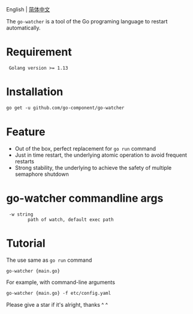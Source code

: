 English | [简体中文](README.md)

The `go-watcher` is a  tool of the Go programing language to restart automatically.
# Requirement
```shell
 Golang version >= 1.13
```

# Installation
```html
go get -u github.com/go-component/go-watcher
```

# Feature
*  Out of the box, perfect replacement for `go run` command
*  Just in time restart, the underlying atomic operation to avoid frequent restarts
*  Strong stability, the underlying to achieve the safety of multiple semaphore shutdown

# go-watcher commandline args

```shell
 -w string
        path of watch, default exec path
```


# Tutorial

The use same as  `go run` command

```html
go-watcher {main.go}
```

For example, with command-line arguments

```html
go-watcher {main.go} -f etc/config.yaml
```

Please give a star if it's alright, thanks ^ ^

